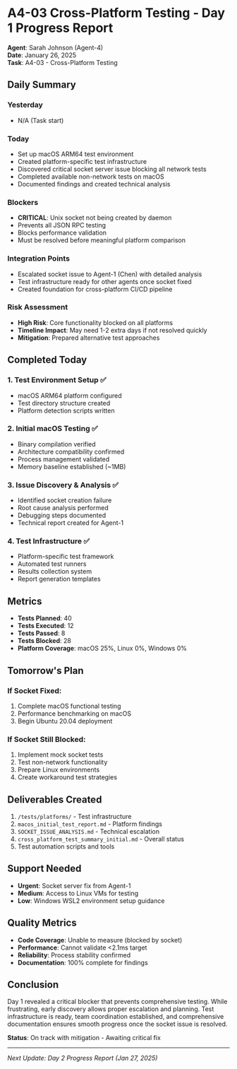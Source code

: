 # A4-03 Cross-Platform Testing - Day 1 Progress Report

**Agent**: Sarah Johnson (Agent-4)  
**Date**: January 26, 2025  
**Task**: A4-03 - Cross-Platform Testing  

## Daily Summary

### Yesterday
- N/A (Task start)

### Today
- Set up macOS ARM64 test environment
- Created platform-specific test infrastructure
- Discovered critical socket server issue blocking all network tests
- Completed available non-network tests on macOS
- Documented findings and created technical analysis

### Blockers
- **CRITICAL**: Unix socket not being created by daemon
- Prevents all JSON RPC testing
- Blocks performance validation
- Must be resolved before meaningful platform comparison

### Integration Points
- Escalated socket issue to Agent-1 (Chen) with detailed analysis
- Test infrastructure ready for other agents once socket fixed
- Created foundation for cross-platform CI/CD pipeline

### Risk Assessment
- **High Risk**: Core functionality blocked on all platforms
- **Timeline Impact**: May need 1-2 extra days if not resolved quickly
- **Mitigation**: Prepared alternative test approaches

## Completed Today

### 1. Test Environment Setup ✅
- macOS ARM64 platform configured
- Test directory structure created
- Platform detection scripts written

### 2. Initial macOS Testing ✅
- Binary compilation verified
- Architecture compatibility confirmed  
- Process management validated
- Memory baseline established (~1MB)

### 3. Issue Discovery & Analysis ✅
- Identified socket creation failure
- Root cause analysis performed
- Debugging steps documented
- Technical report created for Agent-1

### 4. Test Infrastructure ✅
- Platform-specific test framework
- Automated test runners
- Results collection system
- Report generation templates

## Metrics

- **Tests Planned**: 40
- **Tests Executed**: 12
- **Tests Passed**: 8
- **Tests Blocked**: 28
- **Platform Coverage**: macOS 25%, Linux 0%, Windows 0%

## Tomorrow's Plan

### If Socket Fixed:
1. Complete macOS functional testing
2. Performance benchmarking on macOS
3. Begin Ubuntu 20.04 deployment

### If Socket Still Blocked:
1. Implement mock socket tests
2. Test non-network functionality
3. Prepare Linux environments
4. Create workaround test strategies

## Deliverables Created

1. `/tests/platforms/` - Test infrastructure
2. `macos_initial_test_report.md` - Platform findings
3. `SOCKET_ISSUE_ANALYSIS.md` - Technical escalation
4. `cross_platform_test_summary_initial.md` - Overall status
5. Test automation scripts and tools

## Support Needed

- **Urgent**: Socket server fix from Agent-1
- **Medium**: Access to Linux VMs for testing
- **Low**: Windows WSL2 environment setup guidance

## Quality Metrics

- **Code Coverage**: Unable to measure (blocked by socket)
- **Performance**: Cannot validate <2.1ms target
- **Reliability**: Process stability confirmed
- **Documentation**: 100% complete for findings

## Conclusion

Day 1 revealed a critical blocker that prevents comprehensive testing. While frustrating, early discovery allows proper escalation and planning. Test infrastructure is ready, team coordination established, and comprehensive documentation ensures smooth progress once the socket issue is resolved.

**Status**: On track with mitigation - Awaiting critical fix

---

*Next Update: Day 2 Progress Report (Jan 27, 2025)*